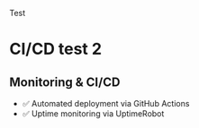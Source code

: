 Test
# CI/CD test 2
## Monitoring & CI/CD
- ✅ Automated deployment via GitHub Actions
- ✅ Uptime monitoring via UptimeRobot
